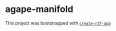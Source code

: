 # agape-manifold

This project was bootstrapped with [`create-r3f-app`](https://github.com/utsuboco/create-r3f-app)